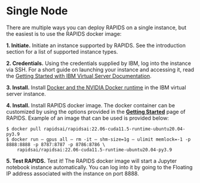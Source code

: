 # Single Node

There are multiple ways you can deploy RAPIDS on a single instance, but the easiest is to use the RAPIDS docker image:

**1. Initiate.** Initiate an instance supported by RAPIDS. See the introduction
section for a list of supported instance types.

**2. Credentials.** Using the credentials supplied by IBM, log into the instance
via SSH. For a short guide on launching your instance and accessing it, read the
[Getting Started with IBM Virtual Server Documentation](https://cloud.ibm.com/docs/virtual-servers?topic=virtual-servers-getting-started-tutorial).

**3. Install.** Install [Docker and the NVIDIA Docker
runtime](https://docs.nvidia.com/datacenter/cloud-native/container-toolkit/install-guide.html)
in the IBM virtual server instance.

**4. Install.** Install RAPIDS docker image. The docker container can be
customized by using the options provided in the **[Getting
Started](https://rapids.ai/start.html)** page of RAPIDS. Example of an image
that can be used is provided below:

```shell
$ docker pull rapidsai/rapidsai:22.06-cuda11.5-runtime-ubuntu20.04-py3.9
$ docker run — gpus all — rm -it — shm-size=1g — ulimit memlock=-1 -p 8888:8888 -p 8787:8787 -p 8786:8786 \
    rapidsai/rapidsai:22.06-cuda11.5-runtime-ubuntu20.04-py3.9
```

**5. Test RAPIDS.** Test it! The RAPIDS docker image will start a Jupyter
notebook instance automatically. You can log into it by going to the Floating IP address
associated with the instance on port 8888.
